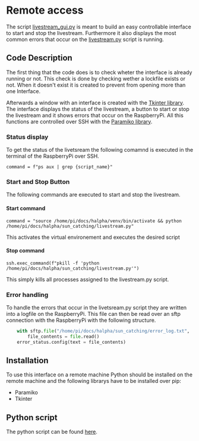 # Remote access
The script [livestream_gui.py](https://github.com/pmodwrc/halpha/blob/main/GUI/livestream_gui.py) is meant to build an easy controllable interface to start and stop the livestream. Furthermore it also displays the most common errors that occur on the [livestream.py](https://github.com/pmodwrc/halpha/blob/main/sun_catching/livestream.py) script is running. 

## Code Description
The first thing that the code does is to check wheter the interface is already running or not. This check is done by checking wether a lockfile exists or not. When it doesn't exist it is created to prevent from opening more than one Interface.

Afterwards a window with an interface is created with the [Tkinter library](https://docs.python.org/3/library/tkinter.html). The interface displays the status of the livestream, a button to start or stop the livestream and it shows errors that occur on the RaspberryPi. All this functions are controlled over SSH with the [Paramiko library](https://www.paramiko.org/).

### Status display
To get the status of the livetsream the following comamnd is executed in the terminal of the RaspberryPi over SSH.

```
command = f"ps aux | grep {script_name}"

```

### Start and Stop Button
The following commands are executed to start and stop the livestream.

#### Start command
```
command = "source /home/pi/docs/halpha/venv/bin/activate && python /home/pi/docs/halpha/sun_catching/livestream.py"
```
This activates the virtual environement and executes the desired script
#### Stop command
```
ssh.exec_command(f"pkill -f 'python /home/pi/docs/halpha/sun_catching/livestream.py'")
```
This simply kills all processes assigned to the livestream.py script.

### Error handling
To handle the errors that occur in the livetsream.py script they are written into a logfile on the RaspberryPi. This file can then be read over an sftp connection with the RaspberryPi with the following structure.
```python
    with sftp.file("/home/pi/docs/halpha/sun_catching/error_log.txt", 'r') as file:
        file_contents = file.read()
    error_status.config(text = file_contents)
```

## Installation
To use this interface on a remote machine Python should be installed on the remote machine and the following librarys have to be installed over pip:

- Paramiko
- Tkinter

## Python script
The python script can be found [here](https://github.com/pmodwrc/halpha/blob/main/GUI/livestream_gui.py).

